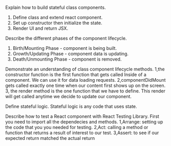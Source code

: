 Explain how to build stateful class components.
1. Define class and extend react component.
2. Set up constructor then initialize the state.
3. Render UI and return JSX.


Describe the different phases of the component lifecycle.
1. Birth/Mounting Phase - component is being built.
2. Growth/Updating Phase - component data is updating.
3. Death/Unmounting Phase - component is removed.


Demonstrate an understanding of class component lifecycle methods.
1,the constructor function is the first function that gets called Inside of a component. We can use it for data loading requests.
2,componentDidMount gets called exactly one time when our content first shows up on the screen.
3, the render method is the one function that we have to define. This render will get called anytime we decide to update our component.

Define stateful logic.
Stateful logic is any code that uses state.

Describe how to test a React component with React Testing Library.
First you need to import all the dependecies and methods.
1,Arrange: setting up the code that you you needed for testing.
2,Act: calling a method or function that returns a result of interest to our test.
3,Assert: to see if our expected return matched the actual return

